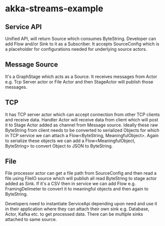 # akka-streams-example

## Service API
Unified API, will return Source which consumes ByteString. Developer can add Flow and/or Sink to it as a Subscriber. It accepts SourceConfig which is a placeholder for configurations needed for underlying source actors.

## Message Source
It's a GraphStage which acts as a Source. It receives messages from Actor e.g. Tcp Server actor or File Actor and then StageActor will publish those messages.

## TCP
It has TCP server actor which can accept connection from other TCP clients and receive data. Handler Actor will receive data from client which will post it to Stage Actor added as channel from Message source.
Ideally these raw ByteString from client needs to be converted to serialized Objects for which in TCP service we can attach a Flow<ByteString, MeaningfulObject>. Again to serialize these objects we can add a Flow<MeaningfulObject, ByteString> to convert Object to JSON to ByteString.

## File
File processor actor can get a file path from SourceConfig and then read a file using FileIO source which will publish all read ByteString to stage actor added as Sink. If it's a CSV then in service we can add Flow e.g. FramingDelimeter to convert it to meaningful objects and then again to ByteString.


Developers need to instantiate ServiceApi depending upon need and use it in their application where they can attach their own sink e.g. Database, Actor, Kafka etc. to get processed data.
There can be multiple sinks attached to same source.
